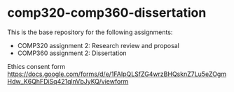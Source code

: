 # comp320-comp360-dissertation
This is the base repository for the following assignments:
* COMP320 assignment 2: Research review and proposal
* COMP360 assignment 2: Dissertation


Ethics consent form
https://docs.google.com/forms/d/e/1FAIpQLSfZG4wrzBHQsknZ7Lu5eZOgmHdw_K6QhFDiSq421qlnVbJyKQ/viewform
